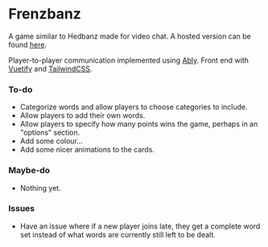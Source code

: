 # Frenzbanz

A game similar to Hedbanz made for video chat. A hosted version can be found [here](www.dextermcmillan.com/frenzbanz).

Player-to-player communication implemented using [Ably](https://www.ably.io/). Front end with [Vuetify](https://vuetifyjs.com/en/) and [TailwindCSS](https://tailwindcss.com/).

### To-do
* Categorize words and allow players to choose categories to include.
* Allow players to add their own words.
* Allow players to specify how many points wins the game, perhaps in an "options" section.
* Add some colour...
* Add some nicer animations to the cards.

### Maybe-do
* Nothing yet.

### Issues
* Have an issue where if a new player joins late, they get a complete word set instead of what words are currently still left to be dealt.
